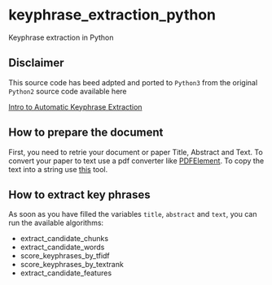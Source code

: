 # keyphrase_extraction_python
Keyphrase extraction in Python

## Disclaimer

This source code has beed adpted and ported to `Python3` from the original `Python2` source code available here 

[Intro to Automatic Keyphrase Extraction](https://bdewilde.github.io/blog/2014/09/23/intro-to-automatic-keyphrase-extraction/)

## How to prepare the document
First, you need to retrie your document or paper Title, Abstract and Text. To convert your paper to text use a pdf converter like [PDFElement](https://pdf.wondershare.com/). To copy the text into a string use [this](https://onlinetexttools.com/json-stringify-text) tool.

## How to extract key phrases
As soon as you have filled the variables `title`, `abstract` and `text`, you can run the available algorithms:

- extract_candidate_chunks
- extract_candidate_words
- score_keyphrases_by_tfidf
- score_keyphrases_by_textrank
- extract_candidate_features
